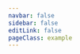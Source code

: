 ```yaml
---
navbar: false
sidebar: false
editLink: false
pageClass: example
---
```


<b-builder></b-builder>

<style>
.example .content {
  padding: 0 !important;
  margin: 0 !important;
  max-width: 100% !important;
}
.example .page {
  padding: 0 !important;
}
.example .content > *:first-child {
  margin: 0 !important;
}
.example .page-edit {
 display: none !important;
}
</style>
